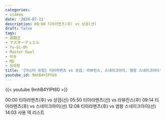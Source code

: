 ```yaml
---
categories:
- videos
date: '2024-07-11'
description: 00:00 티아라멘츠(후) vs 상검(선)
draft: false
tags:
- 遊戯王
- マスターデュエル
- Yu-Gi-Oh
- Master Duel
- 마듀
- MD
- 유희왕
title: '[마스터 듀얼] 티아라멘츠 vs 상검, 라뷰린스, 스네이크아이, 염왕 스네이크아이'
youtube_id: 9mhB4YIPt60
---
```



{{< youtube 9mhB4YIPt60 >}}

00:00 티아라멘츠(후) vs 상검(선)
05:50 티아라멘츠(선) vs 라뷰린스(후)
09:14 티아라멘츠(후) vs 스네이크아이(선)
12:08 티아라멘츠(후) vs 염왕 스네이크아이(선)
14:03 사용 덱 리스트